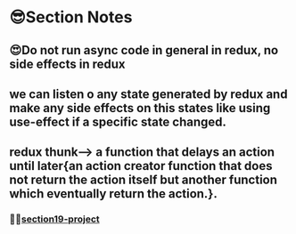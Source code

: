 # 😎Section Notes

## 😍Do not run async code in general in redux, no side effects in redux

## we can listen o any state generated by redux and make any side effects on this states like using use-effect if a specific state changed.

## redux thunk--> a function that delays an action until later{an action creator function that does not return the action itself but another function which eventually return the action.}.

### 🐳🐳[section19-project]()
